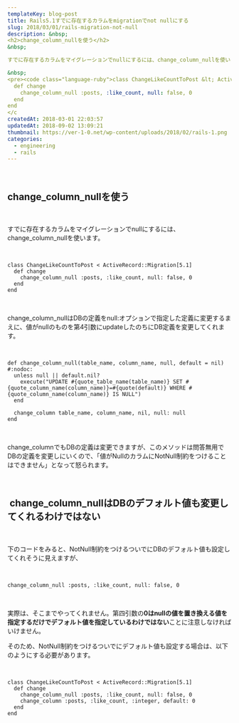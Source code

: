 ```yaml
---
templateKey: blog-post
title: Rails5.1すでに存在するカラムをmigrationでnot nullにする
slug: 2018/03/01/rails-migration-not-null
description: &nbsp;
<h2>change_column_nullを使う</h2>
&nbsp;

すでに存在するカラムをマイグレーションでnullにするには、change_column_nullを使います。

&nbsp;
<pre><code class="language-ruby">class ChangeLikeCountToPost &lt; ActiveRecord::Migration[5.1]
  def change
    change_column_null :posts, :like_count, null: false, 0
  end
end
</c
createdAt: 2018-03-01 22:03:57
updatedAt: 2018-09-02 13:09:21
thumbnail: https://ver-1-0.net/wp-content/uploads/2018/02/rails-1.png
categories: 
  - engineering
  - rails
---
```


&nbsp;
<h2>change_column_nullを使う</h2>
&nbsp;

すでに存在するカラムをマイグレーションでnullにするには、change_column_nullを使います。

&nbsp;
<pre><code class="language-ruby">class ChangeLikeCountToPost &lt; ActiveRecord::Migration[5.1]
  def change
    change_column_null :posts, :like_count, null: false, 0
  end
end
</code></pre>
&nbsp;

change_column_nullはDBの定義をnull:オプションで指定した定義に変更するまえに、値がnullのものを第4引数にupdateしたのちにDB定義を変更してくれます。

&nbsp;
<pre><code class="language-ruby">def change_column_null(table_name, column_name, null, default = nil) #:nodoc:
  unless null || default.nil?
    execute("UPDATE #{quote_table_name(table_name)} SET #{quote_column_name(column_name)}=#{quote(default)} WHERE #{quote_column_name(column_name)} IS NULL")
  end

  change_column table_name, column_name, nil, null: null
end
</code></pre>
&nbsp;

change_columnでもDBの定義は変更できますが、このメソッドは問答無用でDBの定義を変更しにいくので、「値がNullのカラムにNotNull制約をつけることはできません」となって怒られます。

&nbsp;
<h2> change_column_nullはDBのデフォルト値も変更してくれるわけではない</h2>
&nbsp;

下のコードをみると、NotNull制約をつけるついでにDBのデフォルト値も設定してくれそうに見えますが、

&nbsp;
<pre><code class="language-ruby">change_column_null :posts, :like_count, null: false, 0</code></pre>
&nbsp;

実際は、そこまでやってくれません。第四引数の<strong>0はnullの値を置き換える値を指定するだけでデフォルト値を指定しているわけではない</strong>ことに注意しなければいけません。

そのため、NotNull制約をつけるついでにデフォルト値も設定する場合は、以下のようにする必要があります。

&nbsp;
<pre><code class="language-ruby">class ChangeLikeCountToPost &lt; ActiveRecord::Migration[5.1]
  def change
    change_column_null :posts, :like_count, null: false, 0
    change_column :posts, :like_count, :integer, default: 0
  end
end
</code></pre>
&nbsp;
